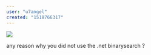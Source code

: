 ```yaml
---
user: "u7angel"
created: "1518766317"
---
```


![](binary.JPG) 

any reason why you did not use the .net binarysearch ?
